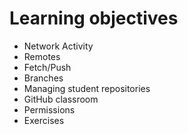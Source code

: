# Learning objectives
* Network Activity
* Remotes
* Fetch/Push
* Branches
* Managing student repositories
* GitHub classroom
* Permissions
* Exercises

